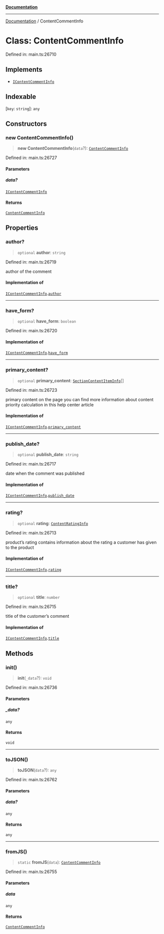 [**Documentation**](../README.md)

***

[Documentation](../README.md) / ContentCommentInfo

# Class: ContentCommentInfo

Defined in: main.ts:26710

## Implements

- [`IContentCommentInfo`](../interfaces/IContentCommentInfo.md)

## Indexable

\[`key`: `string`\]: `any`

## Constructors

### new ContentCommentInfo()

> **new ContentCommentInfo**(`data`?): [`ContentCommentInfo`](ContentCommentInfo.md)

Defined in: main.ts:26727

#### Parameters

##### data?

[`IContentCommentInfo`](../interfaces/IContentCommentInfo.md)

#### Returns

[`ContentCommentInfo`](ContentCommentInfo.md)

## Properties

### author?

> `optional` **author**: `string`

Defined in: main.ts:26719

author of the comment

#### Implementation of

[`IContentCommentInfo`](../interfaces/IContentCommentInfo.md).[`author`](../interfaces/IContentCommentInfo.md#author)

***

### have\_form?

> `optional` **have\_form**: `boolean`

Defined in: main.ts:26720

#### Implementation of

[`IContentCommentInfo`](../interfaces/IContentCommentInfo.md).[`have_form`](../interfaces/IContentCommentInfo.md#have_form)

***

### primary\_content?

> `optional` **primary\_content**: [`SectionContentItemInfo`](SectionContentItemInfo.md)[]

Defined in: main.ts:26723

primary content on the page
you can find more information about content priority calculation in this help center article

#### Implementation of

[`IContentCommentInfo`](../interfaces/IContentCommentInfo.md).[`primary_content`](../interfaces/IContentCommentInfo.md#primary_content)

***

### publish\_date?

> `optional` **publish\_date**: `string`

Defined in: main.ts:26717

date when the comment was published

#### Implementation of

[`IContentCommentInfo`](../interfaces/IContentCommentInfo.md).[`publish_date`](../interfaces/IContentCommentInfo.md#publish_date)

***

### rating?

> `optional` **rating**: [`ContentRatingInfo`](ContentRatingInfo.md)

Defined in: main.ts:26713

product’s rating
contains information about the rating a customer has given to the product

#### Implementation of

[`IContentCommentInfo`](../interfaces/IContentCommentInfo.md).[`rating`](../interfaces/IContentCommentInfo.md#rating)

***

### title?

> `optional` **title**: `number`

Defined in: main.ts:26715

title of the customer’s comment

#### Implementation of

[`IContentCommentInfo`](../interfaces/IContentCommentInfo.md).[`title`](../interfaces/IContentCommentInfo.md#title)

## Methods

### init()

> **init**(`_data`?): `void`

Defined in: main.ts:26736

#### Parameters

##### \_data?

`any`

#### Returns

`void`

***

### toJSON()

> **toJSON**(`data`?): `any`

Defined in: main.ts:26762

#### Parameters

##### data?

`any`

#### Returns

`any`

***

### fromJS()

> `static` **fromJS**(`data`): [`ContentCommentInfo`](ContentCommentInfo.md)

Defined in: main.ts:26755

#### Parameters

##### data

`any`

#### Returns

[`ContentCommentInfo`](ContentCommentInfo.md)

